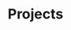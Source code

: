 ---
title: "Projects"
layout: categories
permalink: /Projects/
author_profile: true
sidebar_main: true
---